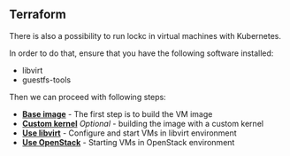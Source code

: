 ## Terraform

There is also a possibility to run lockc in virtual machines with
Kubernetes.

In order to do that, ensure that you have the following software installed:

* libvirt
* guestfs-tools

Then we can proceed with following steps:

- **[Base image]** - The first step is to build the VM image
- **[Custom kernel]** *Optional* - building the image with a custom kernel
- **[Use libvirt]** - Configure and start VMs in libvirt environment
- **[Use OpenStack]** - Starting VMs in OpenStack environment

[Base image]: base-image.md
[Custom kernel]: custom-kernel.md
[Use libvirt]: libvirt.md
[Use OpenStack]: openstack.md

